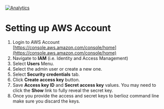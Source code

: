 [![Analytics](https://ga-beacon.appspot.com/UA-120606268-2/github/berlioz/docs/aws-account)](https://github.com/igrigorik/ga-beacon)

# Setting up AWS Account
1. Login to AWS Account [https://console.aws.amazon.com/console/home](https://console.aws.amazon.com/console/home)
2. Navigate to **IAM** (i.e. Identity and Access Management)
3. Select **Users** Menu.
4. Select the admin user or create a new one.
5. Select **Security credentials** tab.
6. Click **Create access key** button.
7. Save **Access key ID** and **Secret access key** values. You may need to click the **Show** link to fully reveal the secret key.
8. Once you provide the access and secret keys to berlioz command line make sure you discard the keys.
